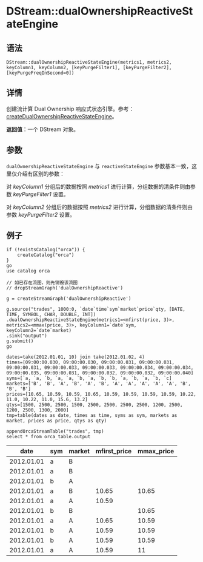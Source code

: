 # DStream::dualOwnershipReactiveStateEngine

## 语法

`DStream::dualOwnershipReactiveStateEngine(metrics1, metrics2, keyColumn1,
keyColumn2, [keyPurgeFilter1], [keyPurgeFilter2],
[keyPurgeFreqInSecond=0])`

## 详情

创建流计算 Dual Ownership 响应式状态引擎。参考：[createDualOwnershipReactiveStateEngine](../c/createDualOwnershipReactiveStateEngine.md)。

**返回值**：一个 DStream 对象。

## 参数

`dualOwnershipReactiveStateEngine` 与
`reactiveStateEngine` 参数基本一致，这里仅介绍有区别的参数：

对 *keyColumn1* 分组后的数据按照 *metrics1* 进行计算，分组数据的清条件则由参数 *keyPurgeFilter1*
设置。

对 *keyColumn2* 分组后的数据按照 *metrics2* 进行计算，分组数据的清条件则由参数 *keyPurgeFilter2*
设置。

## 例子

```
if (!existsCatalog("orca")) {
	createCatalog("orca")
}
go
use catalog orca

// 如已存在流图，则先销毁该流图
// dropStreamGraph('dualOwnershipReactive')

g = createStreamGraph('dualOwnershipReactive')

g.source("trades", 1000:0, `date`time`sym`market`price`qty, [DATE, TIME, SYMBOL, CHAR, DOUBLE, INT])
.dualOwnershipReactiveStateEngine(metrics1=<mfirst(price, 3)>, metrics2=<mmax(price, 3)>, keyColumn1=`date`sym, keyColumn2=`date`market)
.sink("output")
g.submit()
go

dates=take(2012.01.01, 10) join take(2012.01.02, 4)
times=[09:00:00.030, 09:00:00.030, 09:00:00.031, 09:00:00.031, 09:00:00.031, 09:00:00.033, 09:00:00.033, 09:00:00.034, 09:00:00.034, 09:00:00.035, 09:00:00.031, 09:00:00.032, 09:00:00.032, 09:00:00.040]
syms=[`a, `a, `b, `a, `a, `b, `a, `b, `b, `a, `b, `a, `b, `c]
markets=['B', 'B', 'A', 'B', 'A', 'B', 'A', 'A', 'A', 'A', 'A', 'B', 'B', 'B']
prices=[10.65, 10.59, 10.59, 10.65, 10.59, 10.59, 10.59, 10.59, 10.22, 11.0, 10.22, 11.0, 15.6, 13.2]
qtys=[1500, 2500, 2500, 1500, 2500, 2500, 2500, 2500, 1200, 2500, 1200, 2500, 1300, 2000]
tmp=table(dates as date, times as time, syms as sym, markets as market, prices as price, qtys as qty)

appendOrcaStreamTable("trades", tmp)
select * from orca_table.output
```

| date | sym | market | mfirst\_price | mmax\_price |
| --- | --- | --- | --- | --- |
| 2012.01.01 | a | B |  |  |
| 2012.01.01 | a | B |  |  |
| 2012.01.01 | b | A |  |  |
| 2012.01.01 | a | B | 10.65 | 10.65 |
| 2012.01.01 | a | A | 10.59 |  |
| 2012.01.01 | b | B |  | 10.65 |
| 2012.01.01 | a | A | 10.65 | 10.59 |
| 2012.01.01 | b | A | 10.59 | 10.59 |
| 2012.01.01 | b | A | 10.59 | 10.59 |
| 2012.01.01 | a | A | 10.59 | 11 |

